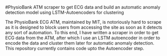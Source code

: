 #PhysioBank ATM scraper to get ECG data and build an automatic anomaly detection model using LSTM-Autoencoders for clustering

The PhysioBank ECG ATM, maintained by MIT, is notoriously hard to scrape as it is designed to block users from accessing the site as soon as it detects any sort of automation. To this end, I have written a scraper in order to get ECG data from the ATM, after which I use an LSTM autoencoder in order to encode the data and cluster them later for automatic anomaly detection. This repository currently contains code upto the Autoencoder step.
